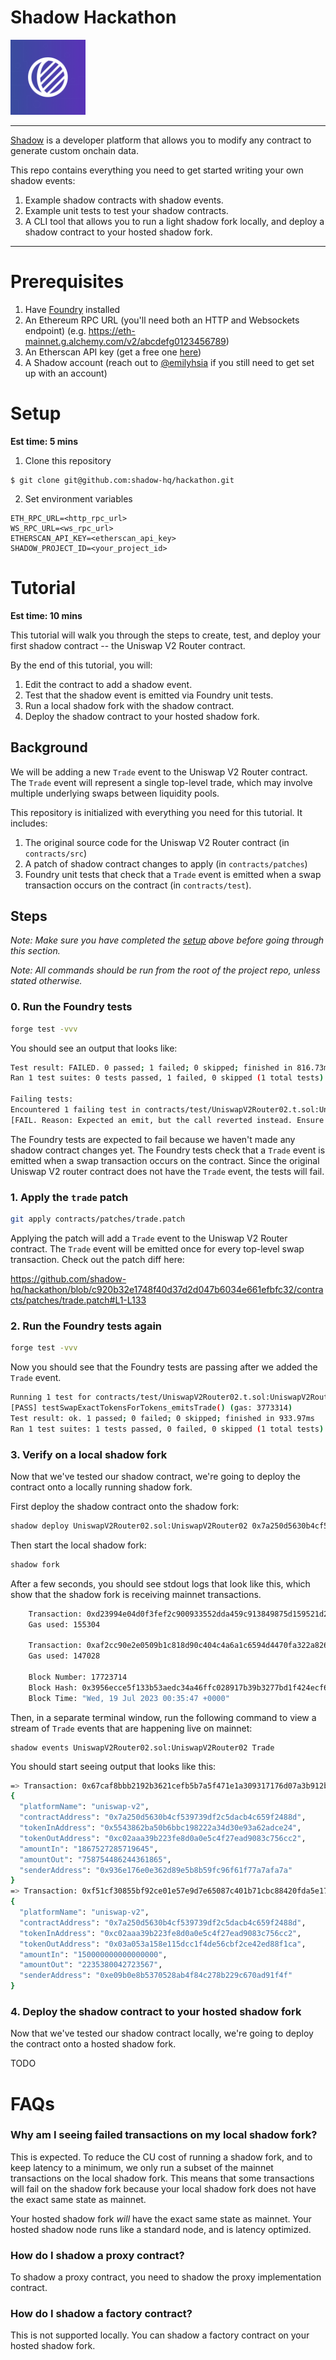 # Shadow Hackathon

<img src=".github/logo.png" alt="Shadow logo" width="120" />

----

[Shadow](https://tryshadow.xyz) is a developer platform that
allows you to modify any contract to generate custom onchain data.

This repo contains everything you need to get started writing
your own shadow events:
1. Example shadow contracts with shadow events.
1. Example unit tests to test your shadow contracts.
1. A CLI tool that allows you to run a light shadow fork
locally, and deploy a shadow contract to your hosted shadow fork.

----

# Prerequisites
1. Have [Foundry](https://github.com/foundry-rs/foundry) installed
1. An Ethereum RPC URL (you'll need both an HTTP and Websockets endpoint)
(e.g. https://eth-mainnet.g.alchemy.com/v2/abcdefg0123456789)
1. An Etherscan API key (get a free one [here](https://docs.etherscan.io/getting-started/viewing-api-usage-statistics))
1. A Shadow account (reach out to [@emilyhsia](https://github.com/emilyhsia)
if you still need to get set up with an account)

# Setup
**Est time: 5 mins**
1. Clone this repository
```
$ git clone git@github.com:shadow-hq/hackathon.git
```
2. Set environment variables
```
ETH_RPC_URL=<http_rpc_url>
WS_RPC_URL=<ws_rpc_url>
ETHERSCAN_API_KEY=<etherscan_api_key>
SHADOW_PROJECT_ID=<your_project_id>
```

# Tutorial
**Est time: 10 mins**

This tutorial will walk you through the steps to create,
test, and deploy your first shadow contract -- the Uniswap V2
Router contract.

By the end of this tutorial, you will:

1. Edit the contract to add a shadow event.
1. Test that the shadow event is emitted via Foundry unit tests.
1. Run a local shadow fork with the shadow contract.
1. Deploy the shadow contract to your hosted shadow fork.

## Background
We will be adding a new `Trade` event to the Uniswap V2 Router
contract. The `Trade` event will represent a single top-level
trade, which may involve multiple underlying swaps between
liquidity pools.

This repository is initialized with everything you need for
this tutorial. It includes:
1. The original source code for the Uniswap V2
Router contract (in `contracts/src`)
1. A patch of shadow contract changes to apply (in `contracts/patches`)
2. Foundry unit tests that check that a `Trade` event is
emitted when a swap transaction occurs on the contract (in
`contracts/test`).

## Steps
*Note: Make sure you have completed the [setup](#setup) above
before going through this section.*

*Note: All commands should be run from the root of the project repo, unless
stated otherwise.*

### 0. Run the Foundry tests
```bash
forge test -vvv
```

You should see an output that looks like:
```bash
Test result: FAILED. 0 passed; 1 failed; 0 skipped; finished in 816.73ms
Ran 1 test suites: 0 tests passed, 1 failed, 0 skipped (1 total tests)

Failing tests:
Encountered 1 failing test in contracts/test/UniswapV2Router02.t.sol:UniswapV2Router02Test
[FAIL. Reason: Expected an emit, but the call reverted instead. Ensure you're testing the happy path when using the `expectEmit` cheatcode.] testSwapExactTokensForTokens_emitsTrade() (gas: 3495931)
```

The Foundry tests are expected to fail because we haven't made any
shadow contract changes yet. The Foundry tests check that a `Trade`
event is emitted when a swap transaction occurs on the contract.
Since the original Uniswap V2 router contract does not have the `Trade`
event, the tests will fail.

### 1. Apply the `trade` patch
```bash
git apply contracts/patches/trade.patch
```

Applying the patch will add a `Trade` event to the Uniswap V2 Router
contract. The `Trade` event will be emitted once for every top-level
swap transaction. Check out the patch diff here:

https://github.com/shadow-hq/hackathon/blob/c920b32e1748f40d37d2d047b6034e661efbfc32/contracts/patches/trade.patch#L1-L133

### 2. Run the Foundry tests again
```bash
forge test -vvv
```

Now you should see that the Foundry tests are passing after
we added the `Trade` event.

```bash
Running 1 test for contracts/test/UniswapV2Router02.t.sol:UniswapV2Router02Test
[PASS] testSwapExactTokensForTokens_emitsTrade() (gas: 3773314)
Test result: ok. 1 passed; 0 failed; 0 skipped; finished in 933.97ms
Ran 1 test suites: 1 tests passed, 0 failed, 0 skipped (1 total tests)
```

### 3. Verify on a local shadow fork
Now that we've tested our shadow contract, we're going to deploy
the contract onto a locally running shadow fork.

First deploy the shadow contract onto the shadow fork:
```bash
shadow deploy UniswapV2Router02.sol:UniswapV2Router02 0x7a250d5630b4cf539739df2c5dacb4c659f2488d
```

Then start the local shadow fork:
```bash
shadow fork
```

After a few seconds, you should see stdout logs that look like this, which
show that the shadow fork is receiving mainnet transactions.

```bash
    Transaction: 0xd23994e04d0f3fef2c900933552dda459c913849875d159521d214c72ee4774c
    Gas used: 155304

    Transaction: 0xaf2cc90e2e0509b1c818d90c404c4a6a1c6594d4470fa322a82651f96e94d04f
    Gas used: 147028

    Block Number: 17723714
    Block Hash: 0x3956ecce5f133b53aedc34a46ffc028917b39b3277bd1f424ecf654b57908929
    Block Time: "Wed, 19 Jul 2023 00:35:47 +0000"
```

Then, in a separate terminal window, run the following command to view a stream of
`Trade` events that are happening live on mainnet:
```batch
shadow events UniswapV2Router02.sol:UniswapV2Router02 Trade
```

You should start seeing output that looks like this:
```bash
=> Transaction: 0x67caf8bbb2192b3621cefb5b7a5f471e1a309317176d07a3b912b8c326c4a21b
{
  "platformName": "uniswap-v2",
  "contractAddress": "0x7a250d5630b4cf539739df2c5dacb4c659f2488d",
  "tokenInAddress": "0x5543862ba50b6bbc198222a34d30e93a62adce24",
  "tokenOutAddress": "0xc02aaa39b223fe8d0a0e5c4f27ead9083c756cc2",
  "amountIn": "1867527285719645",
  "amountOut": "758754486244361865",
  "senderAddress": "0x936e176e0e362d89e5b8b59fc96f61f77a7afa7a"
}
=> Transaction: 0xf51cf30855bf92ce01e57e9d7e65087c401b71cbc88420fda5e1731c03c698f9
{
  "platformName": "uniswap-v2",
  "contractAddress": "0x7a250d5630b4cf539739df2c5dacb4c659f2488d",
  "tokenInAddress": "0xc02aaa39b223fe8d0a0e5c4f27ead9083c756cc2",
  "tokenOutAddress": "0x03a053a158e115dcc1f4de56cbf2ce42ed88f1ca",
  "amountIn": "150000000000000000",
  "amountOut": "2235380042723567",
  "senderAddress": "0xe09b0e8b5370528ab4f84c278b229c670ad91f4f"
}
```
### 4. Deploy the shadow contract to your hosted shadow fork
Now that we've tested our shadow contract locally, we're going to
deploy the contract onto a hosted shadow fork.

TODO

# FAQs
### Why am I seeing failed transactions on my local shadow fork?
This is expected. To reduce the CU cost of running a shadow
fork, and to keep latency to a minimum, we only run a subset
of the mainnet transactions on the local shadow fork. This
means that some transactions will fail on the shadow fork
because your local shadow fork does not have the exact same
state as mainnet.

Your hosted shadow fork *will* have the exact same state as
mainnet. Your hosted shadow node runs like a standard node,
and is latency optimized.

### How do I shadow a proxy contract?
To shadow a proxy contract, you need to shadow the proxy
implementation contract.

### How do I shadow a factory contract?
This is not supported locally. You can shadow a factory
contract on your hosted shadow fork.